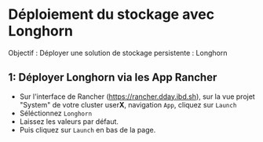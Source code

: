 # Déploiement du stockage avec Longhorn

Objectif : Déployer une solution de stockage persistente : Longhorn

## 1: Déployer Longhorn via les App Rancher

* Sur l'interface de Rancher (https://rancher.dday.ibd.sh), sur la vue projet "System" de votre cluster user**X**, navigation `App`, cliquez sur `Launch`
* Séléctionnez `Longhorn`
* Laissez les valeurs par défaut.
* Puis cliquez sur `Launch` en bas de la page.

